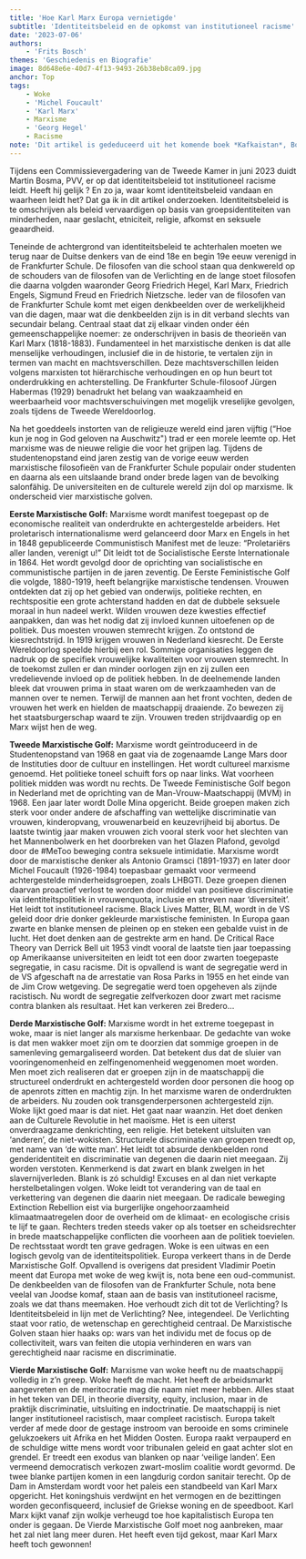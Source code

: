 ```yaml
---
title: 'Hoe Karl Marx Europa vernietigde'
subtitle: 'Identiteitsbeleid en de opkomst van institutioneel racisme'
date: '2023-07-06'
authors:
    - 'Frits Bosch'
themes: 'Geschiedenis en Biografie'
image: 8d648e6e-40d7-4f13-9493-26b38eb8ca09.jpg
anchor: Top
tags:
    - Woke
    - 'Michel Foucault'
    - 'Karl Marx'
    - Marxisme
    - 'Georg Hegel'
    - Racisme
note: 'Dit artikel is gededuceerd uit het komende boek *Kafkaistan*, Boekscout, 2023. In dat boek wordt hierover uitgebreid verder gegaan.'
---
```


Tijdens een Commissievergadering van de Tweede Kamer in juni 2023 duidt Martin Bosma, PVV, er op dat identiteitsbeleid tot institutioneel racisme leidt. Heeft hij gelijk ? En zo ja, waar komt identiteitsbeleid vandaan en waarheen leidt het? Dat ga ik in dit artikel onderzoeken. Identiteitsbeleid is te omschrijven als beleid vervaardigen op basis van groepsidentiteiten van minderheden, naar geslacht, etniciteit, religie, afkomst en seksuele geaardheid.

Teneinde de achtergrond van identiteitsbeleid te achterhalen moeten we terug naar de Duitse denkers van de eind 18e en begin 19e eeuw verenigd in de Frankfurter Schule. De filosofen van die school staan qua denkwereld op de schouders van de filosofen van de Verlichting en de lange stoet filosofen die daarna volgden waaronder Georg Friedrich Hegel, Karl Marx, Friedrich Engels, Sigmund Freud en Friedrich Nietzsche. Ieder van de filosofen van de Frankfurter Schule komt met eigen denkbeelden over de werkelijkheid van die dagen, maar wat die denkbeelden zijn is in dit verband slechts van secundair belang. Centraal staat dat zij elkaar vinden onder één gemeenschappelijke noemer: ze onderschrijven in basis de theorieën van Karl Marx (1818-1883). Fundamenteel in het marxistische denken is dat alle menselijke verhoudingen, inclusief die in de historie, te vertalen zijn in termen van macht en machtsverschillen. Deze machtsverschillen leiden volgens marxisten tot hiërarchische verhoudingen en op hun beurt tot onderdrukking en achterstelling. De Frankfurter Schule-filosoof Jürgen Habermas (1929) benadrukt het belang van waakzaamheid en weerbaarheid voor machtsverschuivingen met mogelijk vreselijke gevolgen, zoals tijdens de Tweede Wereldoorlog.

Na het goeddeels instorten van de religieuze wereld eind jaren vijftig (“Hoe kun je nog in God geloven na Auschwitz") trad er een morele leemte op. Het marxisme was de nieuwe religie die voor het grijpen lag. Tijdens de studentenopstand eind jaren zestig van de vorige eeuw werden marxistische filosofieën van de Frankfurter Schule populair onder studenten en daarna als een uitslaande brand onder brede lagen van de bevolking salonfähig. De universiteiten en de culturele wereld zijn dol op marxisme. Ik onderscheid vier marxistische golven. 

**Eerste Marxistische Golf:** Marxisme wordt manifest toegepast op de economische realiteit van onderdrukte en achtergestelde arbeiders. Het proletarisch internationalisme werd gelanceerd door Marx en Engels in het in 1848 gepubliceerde Communistisch Manifest met de leuze: “Proletariërs aller landen, verenigt u!” Dit leidt tot de Socialistische Eerste Internationale in 1864. Het wordt gevolgd door de oprichting van socialistische  en communistische partijen in de jaren zeventig. De Eerste Feministische Golf die volgde, 1880-1919, heeft belangrijke marxistische tendensen. Vrouwen ontdekten dat zij op het gebied van onderwijs, politieke rechten, en rechtspositie een grote achterstand hadden en dat de dubbele seksuele moraal in hun nadeel werkt. Wilden vrouwen deze kwesties effectief aanpakken, dan was het nodig dat zij invloed kunnen uitoefenen op de politiek. Dus moesten vrouwen stemrecht krijgen. Zo ontstond de kiesrechtstrijd. In 1919 krijgen vrouwen in Nederland kiesrecht. De Eerste Wereldoorlog speelde hierbij een rol. Sommige organisaties leggen de nadruk op de specifiek vrouwelijke kwaliteiten voor vrouwen stemrecht. In de toekomst zullen er dan minder oorlogen zijn en zij zullen een vredelievende invloed op de politiek hebben. In de deelnemende landen bleek dat vrouwen prima in staat waren om de werkzaamheden van de mannen over te nemen. Terwijl de mannen aan het front vochten, deden de vrouwen het werk en hielden de maatschappij draaiende. Zo bewezen zij het staatsburgerschap waard te zijn. Vrouwen treden strijdvaardig op en Marx wijst hen de weg. 

**Tweede Marxistische Golf:** Marxisme wordt geïntroduceerd in de Studentenopstand van 1968 en gaat via de zogenaamde Lange Mars door de Instituties door de cultuur en instellingen. Het wordt cultureel marxisme genoemd. Het politieke toneel schuift fors op naar links. Wat voorheen politiek midden was wordt nu rechts. De Tweede Feministische Golf begon in Nederland met de oprichting van de Man-Vrouw-Maatschappij (MVM) in 1968. Een jaar later wordt Dolle Mina opgericht. Beide groepen maken zich sterk voor onder andere de afschaffing van wettelijke discriminatie van vrouwen, kinderopvang, vrouwenarbeid en keuzevrijheid bij abortus. De laatste twintig jaar maken vrouwen zich vooral sterk voor het slechten van het Mannenbolwerk en het doorbreken van het Glazen Plafond, gevolgd door de #MeToo beweging contra seksuele intimidatie. Marxisme wordt door de marxistische denker als Antonio Gramsci (1891-1937) en later door Michel Foucault (1926-1984) toepasbaar gemaakt voor vermeend achtergestelde minderheidsgroepen, zoals LHBGTI. Deze groepen dienen daarvan proactief verlost te worden door middel van positieve discriminatie via identiteitspolitiek in vrouwenquota, inclusie en streven naar ‘diversiteit’. Het leidt tot institutioneel racisme. Black Lives Matter, BLM, wordt in de VS geleid door drie donker gekleurde marxistische feministen. In Europa gaan zwarte en blanke mensen de pleinen op en steken een gebalde vuist in de lucht. Het doet denken aan de gestrekte arm en hand. De Critical Race Theory van Derrick Bell uit 1953 vindt vooral de laatste tien jaar toepassing op Amerikaanse universiteiten en leidt tot een door zwarten toegepaste segregatie, in casu racisme. Dit is opvallend is want de segregatie werd in de VS afgeschaft na de arrestatie van Rosa Parks in 1955 en het einde van de Jim Crow wetgeving. De segregatie werd toen opgeheven als zijnde racistisch. Nu wordt de segregatie zelfverkozen door zwart met racisme contra blanken als resultaat. Het kan verkeren zei Bredero…

**Derde Marxistische Golf:** Marxisme wordt in het extreme toegepast in woke, maar is niet langer als marxisme herkenbaar. De gedachte van woke is dat men wakker moet zijn om te doorzien dat sommige groepen in de samenleving gemargaliseerd worden. Dat betekent dus dat de sluier van vooringenomenheid en zelfingenomenheid weggenomen moet worden. Men moet zich realiseren dat er groepen zijn in de maatschappij die structureel onderdrukt en achtergesteld worden door personen die hoog op de apenrots zitten en machtig zijn. In het marxisme waren de onderdrukten de arbeiders. Nu zouden ook transgenderpersonen achtergesteld zijn. Woke lijkt goed maar is dat niet.  Het gaat naar waanzin. Het doet denken aan de Culturele Revolutie in het maoïsme. Het is een uiterst onverdraagzame denkrichting, een religie. Het betekent uitsluiten van ‘anderen’, de niet-wokisten. Structurele discriminatie van groepen treedt op, met name van ‘de witte man’. Het leidt tot absurde denkbeelden rond genderidentiteit en discriminatie van degenen die daarin niet meegaan. Zij worden verstoten. Kenmerkend is dat zwart en blank zwelgen in het slavernijverleden. Blank is zó schuldig! Excuses en al dan niet verkapte herstelbetalingen volgen. Woke leidt tot verandering van de taal en verkettering van degenen die daarin niet meegaan. De radicale beweging Extinction Rebellion eist via burgerlijke ongehoorzaamheid klimaatmaatregelen door de overheid om de klimaat- en ecologische crisis te lijf te gaan. Rechters treden steeds vaker op als toetser en scheidsrechter in brede maatschappelijke conflicten die voorheen aan de politiek toevielen. De rechtsstaat wordt ten grave gedragen. Woke is een uitwas en een logisch gevolg van de identiteitspolitiek. Europa verkeert thans in de Derde Marxistische Golf. Opvallend is overigens dat president Vladimir Poetin meent dat Europa met woke de weg kwijt is, nota bene een oud-communist. De denkbeelden van de filosofen van de Frankfurter Schule, nota bene veelal van Joodse komaf, staan aan de basis van institutioneel racisme, zoals we dat thans meemaken. Hoe verhoudt zich dit tot de Verlichting? Is Identiteitsbeleid in lijn met de Verlichting? Nee, integendeel. De Verlichting staat voor ratio, de wetenschap en gerechtigheid centraal. De Marxistische Golven staan hier haaks op: wars van het individu met de focus op de collectiviteit, wars van feiten die utopia verhinderen en wars van gerechtigheid naar racisme en discriminatie. 

**Vierde Marxistische Golf:** Marxisme van woke heeft nu de maatschappij volledig in z’n greep. Woke heeft de macht. Het heeft de arbeidsmarkt aangevreten en de meritocratie mag die naam niet meer hebben. Alles staat in het teken van DEI, in theorie diversity, equity, inclusion, maar in de praktijk discriminatie, uitsluiting en indoctrinatie. De maatschappij is niet langer institutioneel racistisch, maar compleet racistisch. Europa takelt verder af mede door de gestage instroom van berooide en soms criminele gelukzoekers uit Afrika en het Midden Oosten. Europa raakt verpauperd en de schuldige witte mens wordt voor tribunalen geleid en gaat achter slot en grendel. Er treedt een exodus van blanken op naar ‘veilige landen’. Een vermeend democratisch verkozen zwart-moslim coalitie wordt gevormd. De twee blanke partijen komen in een langdurig cordon sanitair terecht. Op de Dam in Amsterdam wordt voor het paleis een standbeeld van Karl Marx opgericht. Het koningshuis verdwijnt en het vermogen en de bezittingen worden geconfisqueerd, inclusief de Griekse woning en de speedboot. Karl Marx kijkt vanaf zijn wolkje verheugd toe hoe kapitalistisch Europa ten onder is gegaan. De Vierde Marxistische Golf moet nog aanbreken, maar het zal niet lang meer duren. Het heeft even tijd gekost, maar Karl Marx heeft toch gewonnen!
